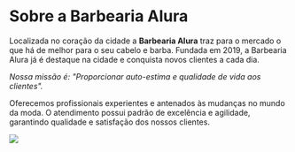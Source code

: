 <h1>Sobre a Barbearia Alura</h1>

<p>Localizada no coração da cidade a <strong>Barbearia Alura</strong> traz para o mercado o que há de melhor para o seu cabelo e barba. 
Fundada em 2019, a Barbearia Alura já é destaque na cidade e conquista novos clientes a cada dia.</p>
</p><em>Nossa missão é: "Proporcionar auto-estima e qualidade de vida aos clientes".</em></p> 
</p>Oferecemos profissionais experientes e antenados às mudanças no mundo da moda. 
O atendimento possui padrão de excelência e agilidade, garantindo qualidade e satisfação dos nossos clientes.</p>

![](https://www.google.com/url?sa=i&url=https%3A%2F%2Fwww.vivadecora.com.br%2Frevista%2Fdecoracao-de-barbearia%2F&psig=AOvVaw1DuEtrHYleT708ic6Vkg5k&ust=1700319958171000&source=images&cd=vfe&opi=89978449&ved=0CBEQjRxqFwoTCIjbzcqny4IDFQAAAAAdAAAAABAJ
)
